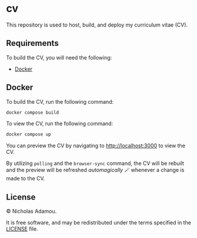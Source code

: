 # cv

This repository is used to host, build, and deploy my curriculum vitae (CV).

## Requirements

To build the CV, you will need the following:

* [Docker](https://www.docker.com/)

## Docker

To build the CV, run the following command:

```bash
docker compose build
```

To view the CV, run the following command:

```bash
docker compose up
```

You can preview the CV by navigating to [http://localhost:3000](http://localhost:3000) to view the CV.

By utilizing `polling` and the `browser-sync` command, the CV will be rebuilt and the preview will be refreshed *automagically* 🪄 whenever a change is made to the CV.

## License

© Nicholas Adamou.

It is free software, and may be redistributed under the terms specified in the [LICENSE](LICENSE) file.
